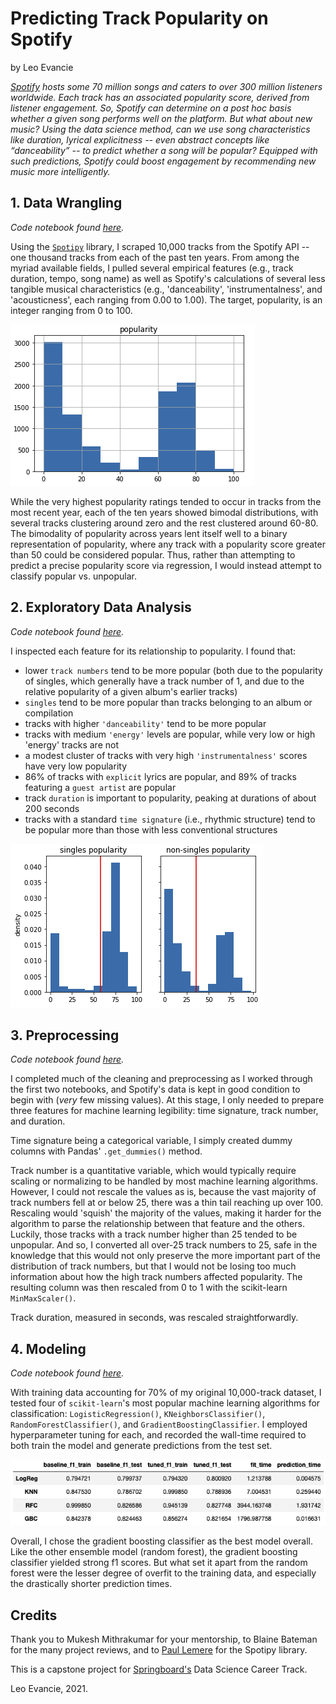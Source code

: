 # Predicting Track Popularity on Spotify
by Leo Evancie

_[Spotify](https://www.spotify.com/us/) hosts some 70 million songs and caters to over 300 million listeners worldwide. Each track has an associated popularity score, derived from listener engagement. So, Spotify can determine on a post hoc basis whether a given song performs well on the platform. But what about new music? Using the data science method, can we use song characteristics like duration, lyrical explicitness -- even abstract concepts like “danceability” -- to predict whether a song will be popular? Equipped with such predictions, Spotify could boost engagement by recommending new music more intelligently._

## 1. Data Wrangling
_Code notebook found [here](https://github.com/levancie/spotify-popularity/blob/main/notebooks/1-Data-Wrangling.ipynb)._

Using the [`Spotipy`](https://github.com/plamere/spotipy) library, I scraped 10,000 tracks from the Spotify API -- one thousand tracks from each of the past ten years. From among the myriad available fields, I pulled several empirical features (e.g., track duration, tempo, song name) as well as Spotify's calculations of several less tangible musical characteristics (e.g., 'danceability', 'instrumentalness', and 'acousticness', each ranging from 0.00 to 1.00). The target, popularity, is an integer ranging from 0 to 100.

![Popularity](/images/popularity-dist.png)

While the very highest popularity ratings tended to occur in tracks from the most recent year, each of the ten years showed bimodal distributions, with several tracks clustering around zero and the rest clustered around 60-80. The bimodality of popularity across years lent itself well to a binary representation of popularity, where any track with a popularity score greater than 50 could be considered popular. Thus, rather than attempting to predict a precise popularity score via regression, I would instead attempt to classify popular vs. unpopular.

## 2. Exploratory Data Analysis
_Code notebook found [here](https://github.com/levancie/spotify-popularity/blob/main/notebooks/2-Exploratory-Data-Analysis.ipynb)._

I inspected each feature for its relationship to popularity. I found that:
* lower `track numbers` tend to be more popular (both due to the popularity of singles, which generally have a track number of 1, and due to the relative popularity of a given album's earlier tracks)
* `singles` tend to be more popular than tracks belonging to an album or compilation
* tracks with higher `'danceability'` tend to be more popular
* tracks with medium `'energy'` levels are popular, while very low or high 'energy' tracks are not
* a modest cluster of tracks with very high `'instrumentalness'` scores have very low popularity
* 86% of tracks with `explicit` lyrics are popular, and 89% of tracks featuring a `guest artist` are popular
* track `duration` is important to popularity, peaking at durations of about 200 seconds
* tracks with a standard `time signature` (i.e., rhythmic structure) tend to be popular more than those with less conventional structures

![Singles](/images/singles-popularity.png)

## 3. Preprocessing
_Code notebook found [here](https://github.com/levancie/spotify-popularity/blob/main/notebooks/3-Preprocessing.ipynb)._

I completed much of the cleaning and preprocessing as I worked through the first two notebooks, and Spotify's data is kept in good condition to begin with (_very_ few missing values). At this stage, I only needed to prepare three features for machine learning legibility: time signature, track number, and duration.

Time signature being a categorical variable, I simply created dummy columns with Pandas' `.get_dummies()` method.

Track number is a quantitative variable, which would typically require scaling or normalizing to be handled by most machine learning algorithms. However, I could not rescale the values as is, because the vast majority of track numbers fell at or below 25, there was a thin tail reaching up over 100. Rescaling would 'squish' the majority of the values, making it harder for the algorithm to parse the relationship between that feature and the others. Luckily, those tracks with a track number higher than 25 tended to be unpopular. And so, I converted all over-25 track numbers to 25, safe in the knowledge that this would not only preserve the more important part of the distribution of track numbers, but that I would not be losing too much information about how the high track numbers affected popularity. The resulting column was then rescaled from 0 to 1 with the scikit-learn `MinMaxScaler()`.

Track duration, measured in seconds, was rescaled straightforwardly.

## 4. Modeling
_Code notebook found [here](https://github.com/levancie/spotify-popularity/blob/main/notebooks/4-Modeling.ipynb)._

With training data accounting for 70% of my original 10,000-track dataset, I tested four of `scikit-learn`'s most popular machine learning algorithms for classification: `LogisticRegression()`, `KNeighborsClassifier()`, `RandomForestClassifier()`, and `GradientBoostingClassifier`. I employed hyperparameter tuning for each, and recorded the wall-time required to both train the model and generate predictions from the test set.

![Models](/images/model-comparison.png)

Overall, I chose the gradient boosting classifier as the best model overall. Like the other ensemble model (random forest), the gradient boosting classifier yielded strong f1 scores. But what set it apart from the random forest were the lesser degree of overfit to the training data, and especially the drastically shorter prediction times.

## Credits

Thank you to Mukesh Mithrakumar for your mentorship, to Blaine Bateman for the many project reviews, and to [Paul Lemere](https://github.com/plamere) for the Spotipy library.

This is a capstone project for [Springboard's](https://www.springboard.com/) Data Science Career Track.

Leo Evancie, 2021.
